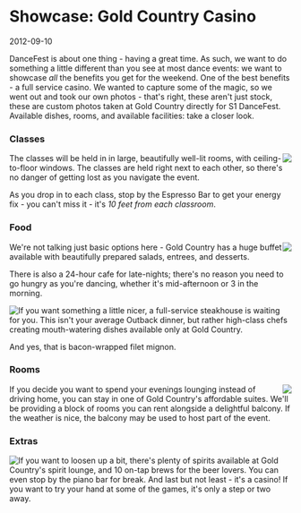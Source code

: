 # Showcase: Gold Country Casino
2012-09-10

DanceFest is about one thing - having a great time.  As such, we want to do something a little different than you see at most dance events: we want to showcase *all* the benefits you get for the weekend.  One of the best benefits - a full service casino.  We wanted to capture some of the magic, so we went out and took our own photos - that's right, these aren't just stock, these are custom photos taken at Gold Country directly for S1 DanceFest.  Available dishes, rooms, and available facilities: take a closer look.

### Classes
<img src="/images/articles/showcase-the-venue/espressobar.jpg" style="float: right;" />
The classes will be held in in large, beautifully well-lit rooms, with ceiling-to-floor windows.  The classes are held right next to each other, so there's no danger of getting lost as you navigate the event.

As you drop in to each class, stop by the Espresso Bar to get your energy fix - you can't miss it - it's *10 feet from each classroom*.

### Food
<img src="/images/articles/showcase-the-venue/buffetdesserts.jpg" style="float: right;" />
We're not talking just basic options here - Gold Country has a huge buffet available with beautifully prepared salads, entrees, and desserts.  

There is also a 24-hour cafe for late-nights; there's no reason you need to go hungry as you're dancing, whether it's mid-afternoon or 3 in the morning.

<img src="/images/articles/showcase-the-venue/baconsteak.jpg" style="float: left; margin-left: 0;" />

If you want something a little nicer, a full-service steakhouse is waiting for you.  This isn't your average Outback dinner, but rather high-class chefs creating mouth-watering dishes available only at Gold Country.

And yes, that is bacon-wrapped filet mignon.

### Rooms
<img src="/images/articles/showcase-the-venue/bedroom.jpg" style="float: right;" />
If you decide you want to spend your evenings lounging instead of driving home, you can stay in one of Gold Country's affordable suites.  We'll be providing a block of rooms you can rent alongside a delightful balcony.  If the weather is nice, the balcony may be used to host part of the event.

### Extras
<img src="/images/articles/showcase-the-venue/spirits.jpg" style="float: left; margin-left: 0px;" />
If you want to loosen up a bit, there's plenty of spirits available at Gold Country's spirit lounge, and 10 on-tap brews for the beer lovers.  You can even stop by the piano bar for break.  And last but not least - it's a casino!  If you want to try your hand at some of the games, it's only a step or two away.
<!-- <img src="/images/articles/beertap.jpg" align="left" / >-->